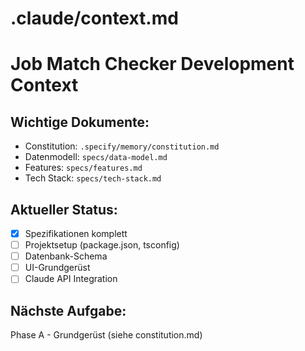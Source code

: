 # .claude/context.md
# Job Match Checker Development Context

## Wichtige Dokumente:
- Constitution: `.specify/memory/constitution.md`
- Datenmodell: `specs/data-model.md`
- Features: `specs/features.md`
- Tech Stack: `specs/tech-stack.md`

## Aktueller Status:
- [x] Spezifikationen komplett
- [ ] Projektsetup (package.json, tsconfig)
- [ ] Datenbank-Schema
- [ ] UI-Grundgerüst
- [ ] Claude API Integration

## Nächste Aufgabe:
Phase A - Grundgerüst (siehe constitution.md)